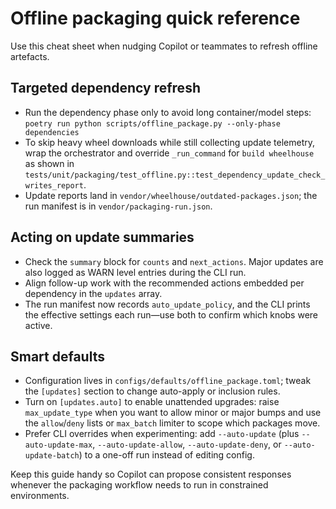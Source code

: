 # Offline packaging quick reference

Use this cheat sheet when nudging Copilot or teammates to refresh offline
artefacts.

## Targeted dependency refresh

- Run the dependency phase only to avoid long container/model steps:
  `poetry run python scripts/offline_package.py --only-phase dependencies`
- To skip heavy wheel downloads while still collecting update telemetry, wrap the
  orchestrator and override `_run_command` for `build wheelhouse` as shown in
  `tests/unit/packaging/test_offline.py::test_dependency_update_check_writes_report`.
- Update reports land in `vendor/wheelhouse/outdated-packages.json`; the run
  manifest is in `vendor/packaging-run.json`.

## Acting on update summaries

- Check the `summary` block for `counts` and `next_actions`. Major updates are
  also logged as WARN level entries during the CLI run.
- Align follow-up work with the recommended actions embedded per dependency in
  the `updates` array.
- The run manifest now records `auto_update_policy`, and the CLI prints the
  effective settings each run—use both to confirm which knobs were active.

## Smart defaults

- Configuration lives in `configs/defaults/offline_package.toml`; tweak the
  `[updates]` section to change auto-apply or inclusion rules.
- Turn on `[updates.auto]` to enable unattended upgrades: raise
  `max_update_type` when you want to allow minor or major bumps and use the
  `allow`/`deny` lists or `max_batch` limiter to scope which packages move.
- Prefer CLI overrides when experimenting: add `--auto-update` (plus
  `--auto-update-max`, `--auto-update-allow`, `--auto-update-deny`, or
  `--auto-update-batch`) to a one-off run instead of editing config.

Keep this guide handy so Copilot can propose consistent responses whenever the
packaging workflow needs to run in constrained environments.

